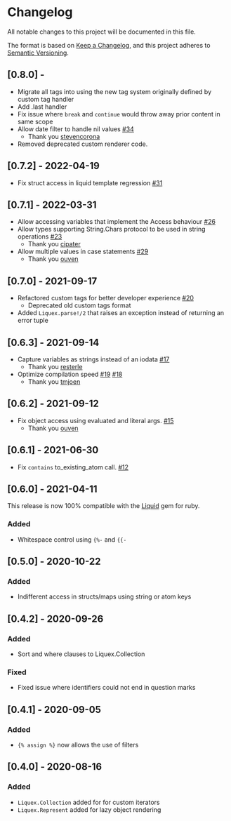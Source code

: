 # Changelog

All notable changes to this project will be documented in this file.

The format is based on [Keep a Changelog](https://keepachangelog.com/en/1.0.0/),
and this project adheres to [Semantic Versioning](https://semver.org/spec/v2.0.0.html).

## [0.8.0] -

- Migrate all tags into using the new tag system originally defined by custom tag handler
- Add .last handler
- Fix issue where `break` and `continue` would throw away prior content in same scope
- Allow date filter to handle nil values [#34](https://github.com/markglenn/liquex/issues/34)
  - Thank you [stevencorona](https://github.com/stevencorona)
- Removed deprecated custom renderer code.

## [0.7.2] - 2022-04-19

- Fix struct access in liquid template regression [#31](https://github.com/markglenn/liquex/issues/31)

## [0.7.1] - 2022-03-31

- Allow accessing variables that implement the Access behaviour [#26](https://github.com/markglenn/liquex/pull/26)
- Allow types supporting String.Chars protocol to be used in string operations [#23](https://github.com/markglenn/liquex/pull/23)
  - Thank you [cipater](https://github.com/cipater)
- Allow multiple values in case statements [#29](https://github.com/markglenn/liquex/pull/29)
  - Thank you [ouven](https://github.com/ouven)

## [0.7.0] - 2021-09-17

- Refactored custom tags for better developer experience [#20](https://github.com/markglenn/liquex/issues/20)
  - Deprecated old custom tags format
- Added `Liquex.parse!/2` that raises an exception instead of returning an error tuple

## [0.6.3] - 2021-09-14

- Capture variables as strings instead of an iodata [#17](https://github.com/markglenn/liquex/pull/17)
  - Thank you [resterle](https://github.com/resterle)
- Optimize compilation speed [#19](https://github.com/markglenn/liquex/pull/19) [#18](https://github.com/markglenn/liquex/issues/18)
  - Thank you [tmjoen](https://github.com/tmjoen)

## [0.6.2] - 2021-09-12

- Fix object access using evaluated and literal args. [#15](https://github.com/markglenn/liquex/pull/15)
  - Thank you [ouven](https://github.com/ouven)

## [0.6.1] - 2021-06-30

- Fix `contains` to_existing_atom call. [#12](https://github.com/markglenn/liquex/issues/12)

## [0.6.0] - 2021-04-11

This release is now 100% compatible with the
[Liquid](https://github.com/Shopify/liquid) gem for ruby.

### Added 

- Whitespace control using `{%-` and `{{-`

## [0.5.0] - 2020-10-22

### Added

- Indifferent access in structs/maps using string or atom keys

## [0.4.2] - 2020-09-26

### Added

- Sort and where clauses to Liquex.Collection

### Fixed

- Fixed issue where identifiers could not end in question marks

## [0.4.1] - 2020-09-05

### Added

- `{% assign %}` now allows the use of filters

## [0.4.0] - 2020-08-16

### Added

- `Liquex.Collection` added for for custom iterators
- `Liquex.Represent` added for lazy object rendering